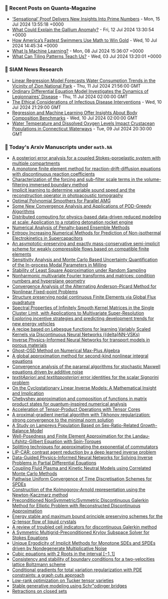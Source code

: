 ### 📝 Recent Posts on Quanta-Magazine
<!-- quanta starts -->
* <a href="https://www.quantamagazine.org/sensational-proof-delivers-new-insights-into-prime-numbers-20240715/">‘Sensational’ Proof Delivers New Insights Into Prime Numbers</a> - Mon, 15 Jul 2024 13:55:18 +0000
* <a href="https://www.quantamagazine.org/what-could-explain-the-gallium-anomaly-20240712/">What Could Explain the Gallium Anomaly?</a> - Fri, 12 Jul 2024 13:30:54 +0000
* <a href="https://www.quantamagazine.org/how-americas-fastest-swimmers-use-math-to-win-gold-20240710/">How America’s Fastest Swimmers Use Math to Win Gold</a> - Wed, 10 Jul 2024 14:45:34 +0000
* <a href="https://www.quantamagazine.org/what-is-machine-learning-20240708/">What Is Machine Learning?</a> - Mon, 08 Jul 2024 15:36:07 +0000
* <a href="https://www.quantamagazine.org/what-can-tiling-patterns-teach-us-20240703/">What Can Tiling Patterns Teach Us?</a> - Wed, 03 Jul 2024 13:20:01 +0000
<!-- quanta ends -->

### 📝 SIAM News Research
<!-- siam-news starts -->
* <a href="https://sinews.siam.org/Details-Page/linear-regression-model-forecasts-water-consumption-trends-in-the-vicinity-of-zion-national-park">Linear Regression Model Forecasts Water Consumption Trends in the Vicinity of Zion National Park</a> - Thu, 11 Jul 2024 21:56:00 GMT
* <a href="https://sinews.siam.org/Details-Page/ordinary-differential-equation-model-investigates-the-dynamics-of-legionnaires-disease">Ordinary Differential Equation Model Investigates the Dynamics of Legionnaires' Disease</a> - Thu, 11 Jul 2024 02:00:00 GMT
* <a href="https://sinews.siam.org/Details-Page/the-ethical-considerations-of-infectious-disease-interventions">The Ethical Considerations of Infectious Disease Interventions</a> - Wed, 10 Jul 2024 21:29:00 GMT
* <a href="https://sinews.siam.org/Details-Page/regression-and-machine-learning-offer-insights-about-body-composition-benchmarks">Regression and Machine Learning Offer Insights About Body Composition Benchmarks</a> - Wed, 10 Jul 2024 02:00:00 GMT
* <a href="https://sinews.siam.org/Details-Page/water-temperature-and-dissolved-oxygen-levels-impact-crustacean-populations-in-connecticut-waterways">Water Temperature and Dissolved Oxygen Levels Impact Crustacean Populations in Connecticut Waterways</a> - Tue, 09 Jul 2024 20:30:00 GMT
<!-- siam-news ends -->

### 📝 Today's Arxiv Manuscripts under ``math.NA``
<!-- arxiv-math-na starts -->
* <a href="https://arxiv.org/abs/2407.09659">A posteriori error analysis for a coupled Stokes-poroelastic system with multiple compartments</a>
* <a href="https://arxiv.org/abs/2407.09660">A monotone finite element method for reaction-drift-diffusion equations with discontinuous reaction coefficients</a>
* <a href="https://arxiv.org/abs/2407.09720">Characterization of the forcing and sub-filter scale terms in the volume-filtering immersed boundary method</a>
* <a href="https://arxiv.org/abs/2407.09749">Implicit learning to determine variable sound speed and the reconstruction operator in photoacoustic tomography</a>
* <a href="https://arxiv.org/abs/2407.09848">Optimal Polynomial Smoothers for Parallel AMG</a>
* <a href="https://arxiv.org/abs/2407.09933">Some New Convergence Analysis and Applications of POD-Greedy Algorithms</a>
* <a href="https://arxiv.org/abs/2407.09994">Distributed computing for physics-based data-driven reduced modeling at scale: Application to a rotating detonation rocket engine</a>
* <a href="https://arxiv.org/abs/2407.10012">Numerical Analysis of Penalty-based Ensemble Methods</a>
* <a href="https://arxiv.org/abs/2407.10050">Entropy Increasing Numerical Methods for Prediction of Non-isothermal Electrokinetics in Supercapacitors</a>
* <a href="https://arxiv.org/abs/2407.10163">An asymptotic-preserving and exactly mass-conservative semi-implicit scheme for weakly compressible flows based on compatible finite elements</a>
* <a href="https://arxiv.org/abs/2407.10202">Sensitivity Analysis and Monte Carlo Based Uncertainty Quantification of the In-process Modal Parameters in Milling</a>
* <a href="https://arxiv.org/abs/2407.10221">Stability of Least Square Approximation under Random Sampling</a>
* <a href="https://arxiv.org/abs/2407.10313">Nonharmonic multivariate Fourier transforms and matrices: condition numbers and hyperplane geometry</a>
* <a href="https://arxiv.org/abs/2407.10472">Convergence Analysis of the Alternating Anderson-Picard Method for Nonlinear Fixed-point Problems</a>
* <a href="https://arxiv.org/abs/2407.10579">Structure preserving nodal continuous Finite Elements via Global Flux quadrature</a>
* <a href="https://arxiv.org/abs/2407.10600">Spectral Properties of Infinitely Smooth Kernel Matrices in the Single Cluster Limit, with Applications to Multivariate Super-Resolution</a>
* <a href="https://arxiv.org/abs/2407.10611">Exploring incentive strategies and predicting development trends for new energy vehicles</a>
* <a href="https://arxiv.org/abs/2407.10651">A recipe based on Lebesgue functions for learning Variably Scaled Kernels via Discontinuous Neural Networks ({delta}NN-VSKs)</a>
* <a href="https://arxiv.org/abs/2407.10654">Inverse Physics-Informed Neural Networks for transport models in porous materials</a>
* <a href="https://arxiv.org/abs/2407.10682">Ghost-OSD Method on Numerical Max-Plus Algebra</a>
* <a href="https://arxiv.org/abs/2407.10842">A global approximation method for second-kind nonlinear integral equations</a>
* <a href="https://arxiv.org/abs/2407.10907">Convergence analysis of the parareal algorithms for stochastic Maxwell equations driven by additive noise</a>
* <a href="https://arxiv.org/abs/2407.10912">$textit{A priori}$ and $textit{a posteriori}$ error identities for the scalar Signorini problem</a>
* <a href="https://arxiv.org/abs/2407.10931">On the Cyclostationary Linear Inverse Models: A Mathematical Insight and Implication</a>
* <a href="https://arxiv.org/abs/2407.09609">Chebyshev approximation and composition of functions in matrix product states for quantum-inspired numerical analysis</a>
* <a href="https://arxiv.org/abs/2407.09621">Acceleration of Tensor-Product Operations with Tensor Cores</a>
* <a href="https://arxiv.org/abs/2407.10350">A proximal-gradient inertial algorithm with Tikhonov regularization: strong convergence to the minimal norm solution</a>
* <a href="https://arxiv.org/abs/2407.10411">A Study on Lampreys Population Based on Sex-Ratio-Related Growth-Balance Model</a>
* <a href="https://arxiv.org/abs/2407.10429">Well-Posedness and Finite Element Approximation for the Landau-Lifshitz-Gilbert Equation with Spin-Torques</a>
* <a href="https://arxiv.org/abs/2407.10533">Splitting techniques for approximating the exponential of commutators</a>
* <a href="https://arxiv.org/abs/2407.10559">LIP-CAR: contrast agent reduction by a deep learned inverse problem</a>
* <a href="https://arxiv.org/abs/2407.10836">Data-Guided Physics-Informed Neural Networks for Solving Inverse Problems in Partial Differential Equations</a>
* <a href="https://arxiv.org/abs/2407.10936">Coupling Fluid Plasma and Kinetic Neutral Models using Correlated Monte Carlo Methods</a>
* <a href="https://arxiv.org/abs/2303.00411">Pathwise Uniform Convergence of Time Discretisation Schemes for SPDEs</a>
* <a href="https://arxiv.org/abs/2305.08194">Construction of the Kolmogorov-Arnold representation using the Newton-Kaczmarz method</a>
* <a href="https://arxiv.org/abs/2306.15420">Preconditioned NonSymmetric/Symmetric Discontinuous Galerkin Method for Elliptic Problem with Reconstructed Discontinuous Approximation</a>
* <a href="https://arxiv.org/abs/2309.02657">Energy stable and maximum bound principle preserving schemes for the Q-tensor flow of liquid crystals</a>
* <a href="https://arxiv.org/abs/2309.11973">A review of troubled cell indicators for discontinuous Galerkin method</a>
* <a href="https://arxiv.org/abs/2312.10615">A Symmetric Multigrid-Preconditioned Krylov Subspace Solver for Stokes Equations</a>
* <a href="https://arxiv.org/abs/2401.01112">Unique Ergodicity of Implicit Methods for Monotone SDEs and SPDEs driven by Nondegenerate Multiplicative Noise</a>
* <a href="https://arxiv.org/abs/2407.01827">Cubic equations with 2 Roots in the interval $[-1, 1]$</a>
* <a href="https://arxiv.org/abs/2407.02009">Consistency and stability of boundary conditions for a two-velocities lattice Boltzmann scheme</a>
* <a href="https://arxiv.org/abs/2310.19777">Conditional gradients for total variation regularization with PDE constraints: a graph cuts approach</a>
* <a href="https://arxiv.org/abs/2311.18324">Low-rank optimization on Tucker tensor varieties</a>
* <a href="https://arxiv.org/abs/2401.04372">Stable generative modeling using Schr"odinger bridges</a>
* <a href="https://arxiv.org/abs/2402.08536">Retractions on closed sets</a>
<!-- arxiv-math-na ends -->
